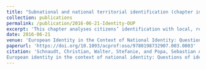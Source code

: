 ```yaml
---
title: "Subnational and national territorial identification (chapter in edited volume)"
collection: publications
permalink: /publication/2016-06-21-Identity-OUP
excerpt: 'This chapter analyses citizens’ identification with local, regional, and national levels. It asks whether these identifications constitute a multidimensional construct, indicating exclusive identifications, or a single unidimensional phenomenon, reflecting multiple identifications. To the extent that multiple identifications exist, it investigates whether these reflect a bottom-up or a top-down logic of identity construction. The results for the full national samples of the countries studied suggest that territorial identification represents a single unidimensional construct (with no clear internal order). When focusing on citizens from countries known for conflicts between the regional and the national level, the results hint at the presence of exclusive subnational identifications. Overall, the results establish positive news for modern democracies, as identifications with different territorial loci coexist. In some regions, however, national governments may find it difficult to implement important policies in light of exclusive subnational identifications, which appear to be at odds with a national identification.'
date: 2016-06-21
venue: 'European Identity in the Context of National Identity: Questions of Identity in Sixteen European Countries in the Wake of the Financial Crisis, edited by Bettina Westle and Paolo Segatti'
paperurl: 'https://doi.org/10.1093/acprof:oso/9780198732907.003.0003'
citation: 'Schnaudt, Christian, Walter, Stefanie, and Popa, Sebastian A. (2016). &quot;Subnational and national territorial identification.&quot; In Bettina Westle and Paolo Segatti (eds), <i>
European identity in the context of national identity: Questions of identity in sixteen European countries in the wake of the financial crisis</i>. Oxford: Oxford University Press, 63-92.'
---
```

